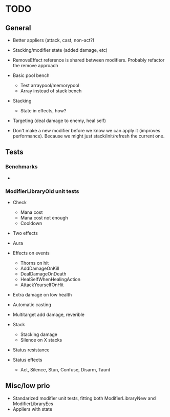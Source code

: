 # TODO

## General

* Better appliers (attack, cast, non-act?)
* Stacking/modifier state (added damage, etc)
* RemoveEffect reference is shared between modifiers. Probably refactor the remove approach

* Basic pool bench
  * Test arraypool/memorypool
  * Array instead of stack bench

* Stacking
  * State in effects, how?
* Targeting (deal damage to enemy, heal self)

* Don't make a new modifier before we know we can apply it (improves performance). Because we might just stack/init/refresh the current one.

## Tests

### Benchmarks
*

### ModifierLibraryOld unit tests

* Check
  * Mana cost
  * Mana cost not enough
  * Cooldown

* Two effects
* Aura

* Effects on events
  * Thorns on hit
  * AddDamageOnKill
  * DealDamageOnDeath
  * HealSelfWhenHealingAction
  * AttackYourselfOnHit

* Extra damage on low health

* Automatic casting

* Multitarget add damage, reverible

* Stack
  * Stacking damage
  * Silence on X stacks

* Status resistance

* Status effects
  * Act, Silence, Stun, Confuse, Disarm, Taunt

## Misc/low prio
* Standarized modifier unit tests, fitting both ModifierLibraryNew and ModifierLibraryEcs
* Appliers with state